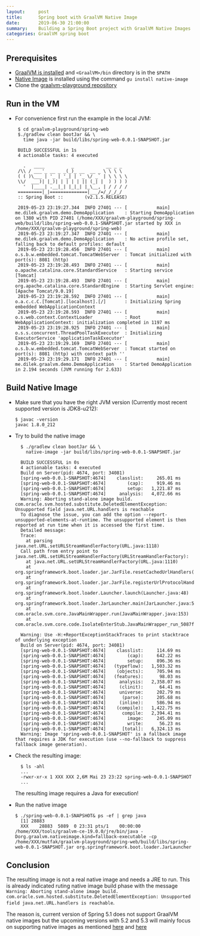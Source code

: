 ```yaml
---
layout:     post
title:      Spring boot with GraalVM Native Image
date:       2019-06-30 21:00:00
summary:    Building a Spring Boot project with GraalVM Native Images
categories: GraalVM spring boot
---
```


## Prerequisites

* [GraalVM is installed](https://github.com/oracle/graal/releases) and `<GraalVM>/bin` directory is in the `$PATH`
* [Native Image](https://www.graalvm.org/docs/reference-manual/aot-compilation/) is installed using the command `gu install native-image`
* Clone the [graalvm-playground repository](https://github.com/hakandilek/graalvm-playground)

## Run in the VM

* For convenience first run the example in the local JVM:

   ```shell
    $ cd graalvm-playground/spring-web
    $./gradlew clean bootJar && \
      time java -jar build/libs/spring-web-0.0.1-SNAPSHOT.jar

    BUILD SUCCESSFUL in 1s
    4 actionable tasks: 4 executed

      .   ____          _            __ _ _
    /\\ / ___'_ __ _ _(_)_ __  __ _ \ \ \ \
    ( ( )\___ | '_ | '_| | '_ \/ _` | \ \ \ \
    \\/  ___)| |_)| | | | | || (_| |  ) ) ) )
      '  |____| .__|_| |_|_| |_\__, | / / / /
    =========|_|==============|___/=/_/_/_/
    :: Spring Boot ::        (v2.1.5.RELEASE)

    2019-05-23 23:19:27.344  INFO 27401 --- [           main] me.dilek.graalvm.demo.DemoApplication    : Starting DemoApplication on l380 with PID 27401 (/home/XXX/graalvm-playground/spring-web/build/libs/spring-web-0.0.1-SNAPSHOT.jar started by XXX in /home/XXX/graalvm-playground/spring-web)
    2019-05-23 23:19:27.347  INFO 27401 --- [           main] me.dilek.graalvm.demo.DemoApplication    : No active profile set, falling back to default profiles: default
    2019-05-23 23:19:28.456  INFO 27401 --- [           main] o.s.b.w.embedded.tomcat.TomcatWebServer  : Tomcat initialized with port(s): 8081 (http)
    2019-05-23 23:19:28.493  INFO 27401 --- [           main] o.apache.catalina.core.StandardService   : Starting service [Tomcat]
    2019-05-23 23:19:28.493  INFO 27401 --- [           main] org.apache.catalina.core.StandardEngine  : Starting Servlet engine: [Apache Tomcat/9.0.19]
    2019-05-23 23:19:28.592  INFO 27401 --- [           main] o.a.c.c.C.[Tomcat].[localhost].[/]       : Initializing Spring embedded WebApplicationContext
    2019-05-23 23:19:28.593  INFO 27401 --- [           main] o.s.web.context.ContextLoader            : Root WebApplicationContext: initialization completed in 1197 ms
    2019-05-23 23:19:28.925  INFO 27401 --- [           main] o.s.s.concurrent.ThreadPoolTaskExecutor  : Initializing ExecutorService 'applicationTaskExecutor'
    2019-05-23 23:19:29.169  INFO 27401 --- [           main] o.s.b.w.embedded.tomcat.TomcatWebServer  : Tomcat started on port(s): 8081 (http) with context path ''
    2019-05-23 23:19:29.171  INFO 27401 --- [           main] me.dilek.graalvm.demo.DemoApplication    : Started DemoApplication in 2.194 seconds (JVM running for 2.633)

    ```

## Build Native Image

* Make sure that you have the right JVM version (Currently most recent supported version is JDK8-u212):

  ```shell
  $ javac -version
  javac 1.8.0_212
  ```

* Try to build the native image

  ```shell
    $ ./gradlew clean bootJar && \
      native-image -jar build/libs/spring-web-0.0.1-SNAPSHOT.jar

    BUILD SUCCESSFUL in 0s
    4 actionable tasks: 4 executed
    Build on Server(pid: 4674, port: 34081)
    [spring-web-0.0.1-SNAPSHOT:4674]    classlist:     265.01 ms
    [spring-web-0.0.1-SNAPSHOT:4674]        (cap):     919.46 ms
    [spring-web-0.0.1-SNAPSHOT:4674]        setup:   1,221.87 ms
    [spring-web-0.0.1-SNAPSHOT:4674]     analysis:   4,072.66 ms
    Warning: Aborting stand-alone image build. com.oracle.svm.hosted.substitute.DeletedElementException: Unsupported field java.net.URL.handlers is reachable
    To diagnose the issue, you can add the option --report-unsupported-elements-at-runtime. The unsupported element is then reported at run time when it is accessed the first time.
    Detailed message:
    Trace: 
      at parsing java.net.URL.setURLStreamHandlerFactory(URL.java:1118)
    Call path from entry point to java.net.URL.setURLStreamHandlerFactory(URLStreamHandlerFactory): 
      at java.net.URL.setURLStreamHandlerFactory(URL.java:1110)
      at org.springframework.boot.loader.jar.JarFile.resetCachedUrlHandlers(JarFile.java:401)
      at org.springframework.boot.loader.jar.JarFile.registerUrlProtocolHandler(JarFile.java:391)
      at org.springframework.boot.loader.Launcher.launch(Launcher.java:48)
      at org.springframework.boot.loader.JarLauncher.main(JarLauncher.java:51)
      at com.oracle.svm.core.JavaMainWrapper.run(JavaMainWrapper.java:153)
      at com.oracle.svm.core.code.IsolateEnterStub.JavaMainWrapper_run_5087f5482cc9a6abc971913ece43acb471d2631b(generated:0)

    Warning: Use -H:+ReportExceptionStackTraces to print stacktrace of underlying exception
    Build on Server(pid: 4674, port: 34081)
    [spring-web-0.0.1-SNAPSHOT:4674]    classlist:     114.69 ms
    [spring-web-0.0.1-SNAPSHOT:4674]        (cap):     642.22 ms
    [spring-web-0.0.1-SNAPSHOT:4674]        setup:     896.36 ms
    [spring-web-0.0.1-SNAPSHOT:4674]   (typeflow):   1,503.32 ms
    [spring-web-0.0.1-SNAPSHOT:4674]    (objects):     705.94 ms
    [spring-web-0.0.1-SNAPSHOT:4674]   (features):      98.03 ms
    [spring-web-0.0.1-SNAPSHOT:4674]     analysis:   2,358.07 ms
    [spring-web-0.0.1-SNAPSHOT:4674]     (clinit):      64.41 ms
    [spring-web-0.0.1-SNAPSHOT:4674]     universe:     202.79 ms
    [spring-web-0.0.1-SNAPSHOT:4674]      (parse):     205.68 ms
    [spring-web-0.0.1-SNAPSHOT:4674]     (inline):     586.94 ms
    [spring-web-0.0.1-SNAPSHOT:4674]    (compile):   1,422.75 ms
    [spring-web-0.0.1-SNAPSHOT:4674]      compile:   2,394.41 ms
    [spring-web-0.0.1-SNAPSHOT:4674]        image:     245.09 ms
    [spring-web-0.0.1-SNAPSHOT:4674]        write:      56.23 ms
    [spring-web-0.0.1-SNAPSHOT:4674]      [total]:   6,324.13 ms
    Warning: Image 'spring-web-0.0.1-SNAPSHOT' is a fallback image that requires a JDK for execution (use --no-fallback to suppress fallback image generation).
  ```

* Check the resulting image:

  ```shell
    $ ls -ahl
    ...
    -rwxr-xr-x 1 XXX XXX 2,6M Mai 23 23:22 spring-web-0.0.1-SNAPSHOT
    ...
  ```

  The resulting image requires a Java for execution!

* Run the native image

  ```shell
  $ ./spring-web-0.0.1-SNAPSHOT& ps -ef | grep java
    [1] 28883
    XXX    28883  5089  0 23:31 pts/1    00:00:00 /home/XXX/tools/graalvm-ce-19.0.0/jre/bin/java -Dorg.graalvm.nativeimage.kind=fallback-executable -cp /home/XXX/mutfak/graalvm-playground/spring-web/build/libs/spring-web-0.0.1-SNAPSHOT.jar org.springframework.boot.loader.JarLauncher
  ```

## Conclusion

  The resulting image is not a real native image and needs a JRE to run. This is already indicated ruting native image build phase with the message ```Warning: Aborting stand-alone image build. com.oracle.svm.hosted.substitute.DeletedElementException: Unsupported field java.net.URL.handlers is reachable```.

  The reason is, current version of Spring 5.1 does not support GraalVM native images but the upcoming versions with 5.2 and 5.3 will mainly focus on supporting native images as mentioned [here](https://github.com/spring-projects/spring-framework/wiki/GraalVM-native-image-support#support-of-native-images-at-spring-framework-level) and [here](https://github.com/spring-projects/spring-framework/issues/21529#issuecomment-453474115)
